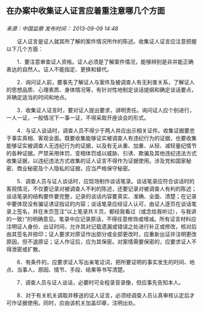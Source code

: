 ## 在办案中收集证人证言应着重注意哪几个方面

### 

_来源：中国监察_ _发布时间： 2013-09-09 14:48_

　　证人证言是证人就其所了解的案件情况所作的陈述。收集证人证言应注意把握以下几个方面：

　　1．要注意审查证人资格。证人必须是了解案件情况，能够辨别是非并能正确表达的自然人。证人不能指定、更换和替代。

　　2．询问证人前，要事先了解证人与案件及被调查人有无利害关系，了解证人的思想品质、心理素质、身体情况等，有针对性地制定谈话提纲和确定谈话要点，并确定适当的时间和地点。

　　3．收集证人证言时，要对证人提出要求，讲明责任。询问证人应个别进行，一人一证，一般情况下一事一证，不得采取开座谈会的形式。

　　4．与证人谈话时，调查人员不得少于两人并应出示相关证件。收集证据要忠于事实真相、客观全面。既要收集能够证实被调查人有违纪行为的证据，也要收集能够证实被调查人无违纪行为的证据，以及有无从重、加重、从轻、减轻量纪情节的各种证据。严禁采用体罚、变相体罚或以威胁、引诱、欺骗及其他违纪违法方式收集证据，以违纪违法方式收集的证人证言不得作为证据使用。涉及党和国家秘密、商业秘密及个人隐私的证据，应当严格保守秘密。

　　5．调查人员与证人谈话时，应现场制作谈话笔录。谈话笔录应符合谈话时的客观情况，不仅要记录对被调查人不利的陈述，还要记录对被调查人有利的陈述；谈话笔录的结构要件要完整，记录的谈话内容要真实、准确、全面、清楚；在记录中要体现没有骗证诱证指证的内容；谈话笔录应经证人认可，由证人逐页在谈话笔录上签名，并在末页签注“以上笔录共Ｘ页，都经我看过（或念给我听过），与我讲的一致）”的明确意见。笔录中应记录原话，不得任意修饰或增减。所有证言材料应注明证人身份、出证时间，允许其对记载遗漏或错误之处进行补正或修改，核对后由其签名并捺印；证人要求对原证作出部分或全部更改时，应重新出证并注明更改原因，但不退原证；证人作证后，应为其保密。对案情需要保密的，应要求证人不得泄密或扩散。

　　6．有条件的，应要求证人写出亲笔证词，把所要证明的事实发生的时间、地点、当事人、原因、情节、手段、结果等书写清楚。

　　7．调查人员与证人谈话，必要时可全程录音录像，但应事先告知本人。

　　8．对于有关机关调取并移送的证人证言，必须经调查人员认真审核认定后才可作证据使用。同时，应由该机关加盖印章，注明出处。